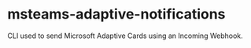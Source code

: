 # msteams-adaptive-notifications
CLI used to send Microsoft Adaptive Cards using an Incoming Webhook.
